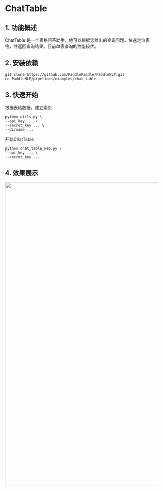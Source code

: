 # ChatTable

## 1. 功能概述

ChatTable 是一个表格问答助手，他可以根据您给出的查询问题，快速定位表格，并返回查询结果。目前单表查询的性能较优。

## 2. 安装依赖

```
git clone https://github.com/PaddlePaddle/PaddleNLP.git
cd PaddleNLP/pipelines/examples/chat_table
```

## 3. 快速开始

根据表格数据，建立索引
```
python utils.py \
--api_key ... \
--secret_key ... \
--dirname ...
```
开始ChatTable
```
python chat_table_web.py \
--api_key ... \
--secret_key ...
```

## 4. 效果展示

<div align="center">
    <img src="https://github.com/PaddlePaddle/PaddleNLP/assets/137043369/b76a0bd3-e1f5-4368-b08d-42ec50422478" width="1000px">
</div>
